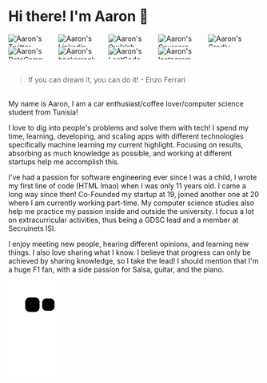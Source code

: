 # Hi there! I'm Aaron 👋
<a href="https://twitter.com/aaronhaddad_">
  <img align="left" alt="Aaron's Twitter" width="100px" height="25px" src="https://img.shields.io/badge/Twitter-1DA1F2?style=for-the-badge&logo=Twitter&logoColor=white" />
</a>
<a href="https://www.linkedin.com/in/haddadaaron/">
  <img align="left" alt="Aaron's Linkedin" width="100px" height="25px" src="https://img.shields.io/badge/Linkedin-0A66C2?style=for-the-badge&logo=Linkedin&logoColor=white" />
</a>
<a href="https://www.qwiklabs.com/public_profiles/e4a32e85-10e8-4f7d-9c0f-f825feeb91cd">
  <img align="left" alt="Aaron's Qwiklab" width="100px" height="25px" src="https://img.shields.io/badge/Qwiklabs-F5CD0E?style=for-the-badge&logo=Qwiklabs&logoColor=black" />
</a>
<a href="https://www.coursera.org/user/7d6bccbfe3f5d6757038594112fd23af">
  <img align="left" alt="Aaron's Coursera" width="100px" height="25px" src="https://img.shields.io/badge/Coursera-0056D2?style=for-the-badge&logo=Coursera&logoColor=white" />
</a>
<a href="https://www.credly.com/users/aaronhaddad_/badges">
  <img align="left" alt="Aaron's Credly" width="100px" height="25px" src="https://img.shields.io/badge/Credly-005850?style=for-the-badge&logo=Credly&logoColor=white" />
</a>
<a href="https://www.datacamp.com/profile/aaronhaddad">
  <img align="left" alt="Aaron's DataCamp" width="100px" height="25px" src="https://img.shields.io/badge/DataCamp-03ef62?style=for-the-badge&logo=DataCamp&logoColor=gray" />
</a>
<a href="https://www.hackerrank.com/aaronhaddad_">
  <img align="left" alt="Aaron's hackerrank" width="100px" height="25px" src="https://img.shields.io/badge/HackerRank-2EC866?style=for-the-badge&logo=HackerRank&logoColor=black" />
</a>
<br>
<a href="https://leetcode.com/aaronhaddad/">
  <img align="left" alt="Aaron's LeetCode" width="100px" height="25px" src="https://img.shields.io/badge/LeetCode-ffa116?style=for-the-badge&logo=LeetCode&logoColor=black" />
</a>
<a href="https://www.instagram.com/aaronhaddad_/">
  <img align="left" alt="Aaron's Instagram" width="100px" height="25px" src="https://img.shields.io/badge/Instagram-E4405F?style=for-the-badge&logo=instagram&logoColor=white" />
</a>
<br>
<br>
<br>

> If you can dream it, you can do it! - Enzo Ferrari

<br>
<!-- <img align="right" alt="Aaron's Instagram" width="20%" height="20%" hsapce=0 src="https://github.com/aaronhaddad/aaronhaddad/blob/main/Untitled%20design.gif" alt="Aaron Haddad" title="I love coffee ❤️☕" /> -->
My name is Aaron, I am a car enthusiast/coffee lover/computer science student from Tunisia!

I love to dig into people's problems and solve them with tech! I spend my time, learning, developing, and scaling apps with different technologies specifically machine learning my current highlight. Focusing on results, absorbing as much knowledge as possible, and working at different startups help me accomplish this.

I've had a passion for software engineering ever since I was a child, I wrote my first line of code (HTML lmao) when I was only 11 years old. I came a long way since then! Co-Founded my startup at 19, joined another one at 20 where I am currently working part-time. My computer science studies also help me practice my passion inside and outside the university. I focus a lot on extracurricular activities, thus being a GDSC lead and a member at Secruinets ISI.

I enjoy meeting new people, hearing different opinions, and learning new things. I also love sharing what I know. I believe that progress can only be achieved by sharing knowledge, so I take the lead! I should mention that I'm a huge F1 fan, with a side passion for Salsa, guitar, and the piano.

![snake svg](https://github.com/adityamangal1/adityamangal1/blob/output/github-contribution-grid-snake.svg)
